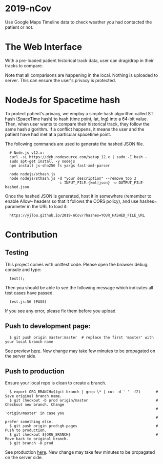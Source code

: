 # 2019-nCov
Use Google Maps Timeline data to check weather you had contacted the patient or not.

# The Web Interface

With a pre-loaded patient historical track data, user can drag/drop in their tracks to compare.

Note that all comparisons are happening in the local. Nothing is uploaded to server. This can
ensure the user's privacy is protected.

# NodeJs for Spacetime hash

To protect patient's privacy, we employ a simple hash algorithm called ST hash (SpaceTime hash)
to hash (time point, lat, lng) into a 64-bit value. Then, when user wants to compare their
historical track, they follow the same hash algorithm. If a conflict happens, it means the user
and the patient have had met at a particular spacetime point.

The following commands are used to generate the hashed JSON file.

```
  # Node.js v12.x:
  curl -sL https://deb.nodesource.com/setup_12.x | sudo -E bash -
  sudo apt-get install -y nodejs
  npm install js-sha256 fs yargs fast-xml-parser

  node nodejs/sthash.js
  node nodejs/sthash.js -d "your description" --remove_top 3
                        -i INPUT_FILE.{kml|json} -o OUTPUT_FILE-hashed.json
```

Once the hashed JSON is generated, host it in somewhere (remember to enable Allow- headers
so that it follows the CORS policy), and use hashes= parameter in the URL to load it:

```
  https://yjlou.github.io/2019-nCov/?hashes=YOUR_HASHED_FILE_URL
```


# Contribution

## Testing

This project comes with unittest code. Please open the browser debug console and type:

```
  test();
```

Then you should be able to see the following message which indicates all test cases have passed.

```
  test.js:56 [PASS]
```

If you see any error, please fix them before you upload.


## Push to development page:

```
  $ git push origin master:master  # replace the first 'master' with your local branch name
```

See preview [here](http://raw.githack.com/yjlou/2019-nCov/master/index.html).
New change may take few minutes to be propagated on the server side.

## Push to production

Ensure your local repo is clean to create a branch.

```
  $ export ORG_BRANCH=$(git branch | grep \* | cut -d ' ' -f2)       # Save original branch name.
  $ git checkout -b prod origin/master                               # Checkout new branch. Change
                                                                     # 'origin/master' in case you
                                                                     # prefer something else.
  $ git push origin prod:gh-pages                                    # Push to production.
  $ git checkout ${ORG_BRANCH}                                       # Move back to original branch.
  $ git branch -D prod
```

See production [here](https://yjlou.github.io/2019-nCov/). New change may take few minutes to be
propagated on the server side.
